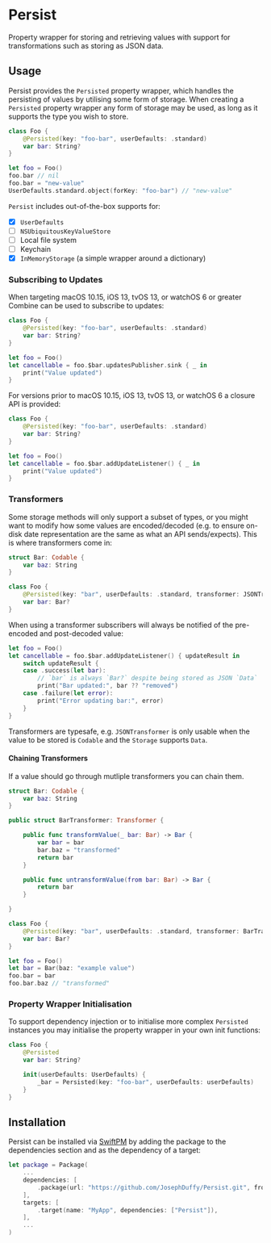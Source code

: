 # Persist

Property wrapper for storing and retrieving values with support for transformations such as storing as JSON data.

## Usage

Persist provides the `Persisted` property wrapper, which handles the persisting of values by utilising some form of storage. When creating a `Persisted` property wrapper any form of storage may be used, as long as it supports the type you wish to store.

```swift
class Foo {
    @Persisted(key: "foo-bar", userDefaults: .standard)
    var bar: String?
}

let foo = Foo()
foo.bar // nil
foo.bar = "new-value"
UserDefaults.standard.object(forKey: "foo-bar") // "new-value"
```

`Persist` includes out-of-the-box supports for:

- [x] `UserDefaults`
- [ ] `NSUbiquitousKeyValueStore`
- [ ] Local file system
- [ ] Keychain
- [x] `InMemoryStorage` (a simple wrapper around a dictionary)

### Subscribing to Updates

When targeting macOS 10.15, iOS 13, tvOS 13, or watchOS 6 or greater Combine can be used to subscribe to updates:

```swift
class Foo {
    @Persisted(key: "foo-bar", userDefaults: .standard)
    var bar: String?
}

let foo = Foo()
let cancellable = foo.$bar.updatesPublisher.sink { _ in
    print("Value updated")
}
```

For versions prior to macOS 10.15, iOS 13, tvOS 13, or watchOS 6 a closure API is provided:

```swift
class Foo {
    @Persisted(key: "foo-bar", userDefaults: .standard)
    var bar: String?
}

let foo = Foo()
let cancellable = foo.$bar.addUpdateListener() { _ in
    print("Value updated")
}
```

### Transformers

Some storage methods will only support a subset of types, or you might want to modify how some values are encoded/decoded (e.g. to ensure on-disk date representation are the same as what an API sends/expects). This is where transformers come in:

```swift
struct Bar: Codable {
    var baz: String
}

class Foo {
    @Persisted(key: "bar", userDefaults: .standard, transformer: JSONTransformer())
    var bar: Bar?
}
```

When using a transformer subscribers will always be notified of the pre-encoded and post-decoded value:

```swift
let foo = Foo()
let cancellable = foo.$bar.addUpdateListener() { updateResult in
    switch updateResult {
    case .success(let bar):
        // `bar` is always `Bar?` despite being stored as JSON `Data`
        print("Bar updated:", bar ?? "removed")
    case .failure(let error):
        print("Error updating bar:", error)
    }
}
```

Transformers are typesafe, e.g. `JSONTransformer` is only usable when the value to be stored is `Codable` and the `Storage` supports `Data`.

#### Chaining Transformers

If a value should go through mutliple transformers you can chain them.

```swift
struct Bar: Codable {
    var baz: String
}

public struct BarTransformer: Transformer {

    public func transformValue(_ bar: Bar) -> Bar {
        var bar = bar
        bar.baz = "transformed"
        return bar
    }

    public func untransformValue(from bar: Bar) -> Bar {
        return bar
    }

}

class Foo {
    @Persisted(key: "bar", userDefaults: .standard, transformer: BarTransformer().append(JSONTransformer()))
    var bar: Bar?
}

let foo = Foo()
let bar = Bar(baz: "example value")
foo.bar = bar
foo.bar.baz // "transformed"
```

### Property Wrapper Initialisation

To support dependency injection or to initialise more complex `Persisted` instances you may initialise the property wrapper in your own init functions:

```swift
class Foo {
    @Persisted
    var bar: String?

    init(userDefaults: UserDefaults) {
        _bar = Persisted(key: "foo-bar", userDefaults: userDefaults)
    }
}
```

## Installation

Persist can be installed via [SwiftPM](https://github.com/apple/swift-package-manager) by adding the package to the dependencies section and as the dependency of a target:

```swift
let package = Package(
    ...
    dependencies: [
        .package(url: "https://github.com/JosephDuffy/Persist.git", from: "0.1.0"),
    ],
    targets: [
        .target(name: "MyApp", dependencies: ["Persist"]),
    ],
    ...
)
```

